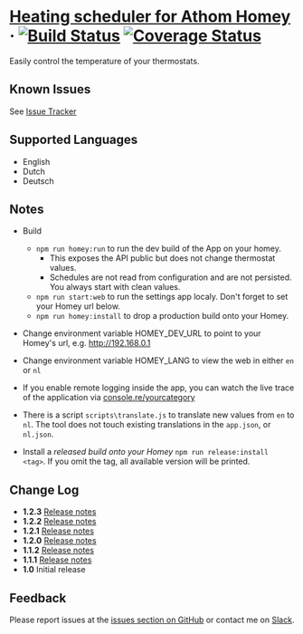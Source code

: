 # [Heating scheduler for Athom Homey](https://homey-heating.mskg.app) &middot; [![Build Status](https://travis-ci.com/mskg/homey-heating.svg?branch=master)](https://travis-ci.com/mskg/homey-heating) [![Coverage Status](https://coveralls.io/repos/github/mskg/homey-heating/badge.svg?branch=master)](https://coveralls.io/github/mskg/homey-heating?branch=master) 

Easily control the temperature of your thermostats.

## Known Issues
See [Issue Tracker](https://github.com/mskg/homey-heating/issues)

## Supported Languages

* English
* Dutch
* Deutsch

## Notes
* Build
  * `npm run homey:run` to run the dev build of the App on your homey.
    * This exposes the API public but does not change thermostat values.
    * Schedules are not read from configuration and are not persisted. You always start with clean values.
  * `npm run start:web` to run the settings app localy. Don't forget to set your Homey url below.
  * `npm run homey:install` to drop a production build onto your Homey.

* Change environment variable HOMEY_DEV_URL to point to your Homey's url, e.g. http://192.168.0.1
* Change environment variable HOMEY_LANG to view the web in either `en` or `nl`

* If you enable remote logging inside the app, you can watch the live trace of the application via [console.re/yourcategory](console.re)

* There is a script `scripts\translate.js` to translate new values from `en` to `nl`. The tool does not touch existing translations in the `app.json`, or `nl.json`.

* Install a *released build onto your Homey* `npm run release:install <tag>`. If you omit the tag, all available version will be printed.

## Change Log
* **1.2.3** [Release notes](docs/releasenotes/v01-02-03.md)
* **1.2.2** [Release notes](docs/releasenotes/v01-02-02.md)
* **1.2.1** [Release notes](docs/releasenotes/v01-02-01.md)
* **1.2.0** [Release notes](docs/releasenotes/v01-02-00.md)
* **1.1.2** [Release notes](docs/releasenotes/v01-01-02.md)
* **1.1.1** [Release notes](docs/releasenotes/v01-01.md)
* **1.0** Initial release

## Feedback

Please report issues at the [issues section on GitHub](https://github.com/mskg/homey-heating/issues) or contact me on [Slack](https://athomcommunity.slack.com/team/mskg).

